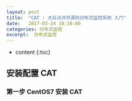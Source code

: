 ```yaml
---
layout: post
title:  "CAT : 大众点评开源的分布式监控系统 入门"
date:   2017-03-24 10:20:00
categories: 分布式监控
excerpt:  分布式监控 
---
```


* content
{:toc}

##  安装配置 CAT 

### 第一步 CentOS7 安装 CAT

